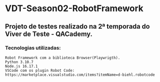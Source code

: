 # VDT-Season02-RobotFramework

## Projeto de testes realizado na 2ª temporada do Viver de Teste - QACademy.

### Tecnologias utilizadas:
    Robot Framework com a biblioteca Browser(Playwrigth).
    Python 3.10.7
    Node.js 16.17.1
    VSCode com os plugin Robot Code: https://marketplace.visualstudio.com/items?itemName=d-biehl.robotcode
